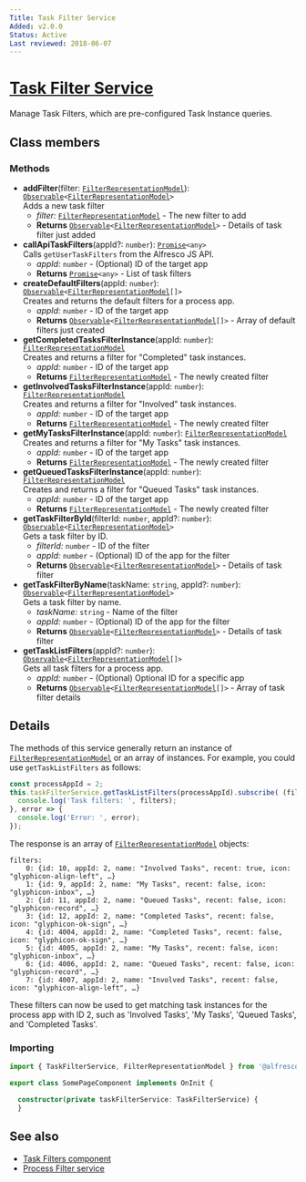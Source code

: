 ```yaml
---
Title: Task Filter Service
Added: v2.0.0
Status: Active
Last reviewed: 2018-06-07
---
```


# [Task Filter Service](../../../lib/process-services/task-list/services/task-filter.service.ts "Defined in task-filter.service.ts")

Manage Task Filters, which are pre-configured Task Instance queries. 

## Class members

### Methods

-   **addFilter**(filter: [`FilterRepresentationModel`](../../../lib/process-services/task-list/models/filter.model.ts)): [`Observable`](http://reactivex.io/documentation/observable.html)`<`[`FilterRepresentationModel`](../../../lib/process-services/task-list/models/filter.model.ts)`>`<br/>
    Adds a new task filter
    -   _filter:_ [`FilterRepresentationModel`](../../../lib/process-services/task-list/models/filter.model.ts)  - The new filter to add
    -   **Returns** [`Observable`](http://reactivex.io/documentation/observable.html)`<`[`FilterRepresentationModel`](../../../lib/process-services/task-list/models/filter.model.ts)`>` - Details of task filter just added
-   **callApiTaskFilters**(appId?: `number`): [`Promise`](https://developer.mozilla.org/en-US/docs/Web/JavaScript/Guide/Using_promises)`<any>`<br/>
    Calls `getUserTaskFilters` from the Alfresco JS API.
    -   _appId:_ `number`  - (Optional) ID of the target app
    -   **Returns** [`Promise`](https://developer.mozilla.org/en-US/docs/Web/JavaScript/Guide/Using_promises)`<any>` - List of task filters
-   **createDefaultFilters**(appId: `number`): [`Observable`](http://reactivex.io/documentation/observable.html)`<`[`FilterRepresentationModel`](../../../lib/process-services/task-list/models/filter.model.ts)`[]>`<br/>
    Creates and returns the default filters for a process app.
    -   _appId:_ `number`  - ID of the target app
    -   **Returns** [`Observable`](http://reactivex.io/documentation/observable.html)`<`[`FilterRepresentationModel`](../../../lib/process-services/task-list/models/filter.model.ts)`[]>` - Array of default filters just created
-   **getCompletedTasksFilterInstance**(appId: `number`): [`FilterRepresentationModel`](../../../lib/process-services/task-list/models/filter.model.ts)<br/>
    Creates and returns a filter for "Completed" task instances.
    -   _appId:_ `number`  - ID of the target app
    -   **Returns** [`FilterRepresentationModel`](../../../lib/process-services/task-list/models/filter.model.ts) - The newly created filter
-   **getInvolvedTasksFilterInstance**(appId: `number`): [`FilterRepresentationModel`](../../../lib/process-services/task-list/models/filter.model.ts)<br/>
    Creates and returns a filter for "Involved" task instances.
    -   _appId:_ `number`  - ID of the target app
    -   **Returns** [`FilterRepresentationModel`](../../../lib/process-services/task-list/models/filter.model.ts) - The newly created filter
-   **getMyTasksFilterInstance**(appId: `number`): [`FilterRepresentationModel`](../../../lib/process-services/task-list/models/filter.model.ts)<br/>
    Creates and returns a filter for "My Tasks" task instances.
    -   _appId:_ `number`  - ID of the target app
    -   **Returns** [`FilterRepresentationModel`](../../../lib/process-services/task-list/models/filter.model.ts) - The newly created filter
-   **getQueuedTasksFilterInstance**(appId: `number`): [`FilterRepresentationModel`](../../../lib/process-services/task-list/models/filter.model.ts)<br/>
    Creates and returns a filter for "Queued Tasks" task instances.
    -   _appId:_ `number`  - ID of the target app
    -   **Returns** [`FilterRepresentationModel`](../../../lib/process-services/task-list/models/filter.model.ts) - The newly created filter
-   **getTaskFilterById**(filterId: `number`, appId?: `number`): [`Observable`](http://reactivex.io/documentation/observable.html)`<`[`FilterRepresentationModel`](../../../lib/process-services/task-list/models/filter.model.ts)`>`<br/>
    Gets a task filter by ID.
    -   _filterId:_ `number`  - ID of the filter
    -   _appId:_ `number`  - (Optional) ID of the app for the filter
    -   **Returns** [`Observable`](http://reactivex.io/documentation/observable.html)`<`[`FilterRepresentationModel`](../../../lib/process-services/task-list/models/filter.model.ts)`>` - Details of task filter
-   **getTaskFilterByName**(taskName: `string`, appId?: `number`): [`Observable`](http://reactivex.io/documentation/observable.html)`<`[`FilterRepresentationModel`](../../../lib/process-services/task-list/models/filter.model.ts)`>`<br/>
    Gets a task filter by name.
    -   _taskName:_ `string`  - Name of the filter
    -   _appId:_ `number`  - (Optional) ID of the app for the filter
    -   **Returns** [`Observable`](http://reactivex.io/documentation/observable.html)`<`[`FilterRepresentationModel`](../../../lib/process-services/task-list/models/filter.model.ts)`>` - Details of task filter
-   **getTaskListFilters**(appId?: `number`): [`Observable`](http://reactivex.io/documentation/observable.html)`<`[`FilterRepresentationModel`](../../../lib/process-services/task-list/models/filter.model.ts)`[]>`<br/>
    Gets all task filters for a process app.
    -   _appId:_ `number`  - (Optional) Optional ID for a specific app
    -   **Returns** [`Observable`](http://reactivex.io/documentation/observable.html)`<`[`FilterRepresentationModel`](../../../lib/process-services/task-list/models/filter.model.ts)`[]>` - Array of task filter details

## Details

The methods of this service generally return an instance of [`FilterRepresentationModel`](../../../lib/process-services/task-list/models/filter.model.ts) or
an array of instances. For example, you could use `getTaskListFilters` as follows:

```ts
const processAppId = 2;
this.taskFilterService.getTaskListFilters(processAppId).subscribe( (filters: FilterRepresentationModel[]) => {
  console.log('Task filters: ', filters);
}, error => {
  console.log('Error: ', error);
});
```

The response is an array of [`FilterRepresentationModel`](../../../lib/process-services/task-list/models/filter.model.ts) objects:

    filters:  
        0: {id: 10, appId: 2, name: "Involved Tasks", recent: true, icon: "glyphicon-align-left", …}
        1: {id: 9, appId: 2, name: "My Tasks", recent: false, icon: "glyphicon-inbox", …}
        2: {id: 11, appId: 2, name: "Queued Tasks", recent: false, icon: "glyphicon-record", …}
        3: {id: 12, appId: 2, name: "Completed Tasks", recent: false, icon: "glyphicon-ok-sign", …}
        4: {id: 4004, appId: 2, name: "Completed Tasks", recent: false, icon: "glyphicon-ok-sign", …}
        5: {id: 4005, appId: 2, name: "My Tasks", recent: false, icon: "glyphicon-inbox", …}
        6: {id: 4006, appId: 2, name: "Queued Tasks", recent: false, icon: "glyphicon-record", …}
        7: {id: 4007, appId: 2, name: "Involved Tasks", recent: false, icon: "glyphicon-align-left", …}

These filters can now be used to get matching task instances for the process app with ID 2, 
such as 'Involved Tasks', 'My Tasks', 'Queued Tasks', and 'Completed Tasks'.

### Importing

```ts
import { TaskFilterService, FilterRepresentationModel } from '@alfresco/adf-process-services';

export class SomePageComponent implements OnInit {

  constructor(private taskFilterService: TaskFilterService) {
  }
```

## See also

-   [Task Filters component](../components/task-filters.component.md)
-   [Process Filter service](process-filter.service.md)
